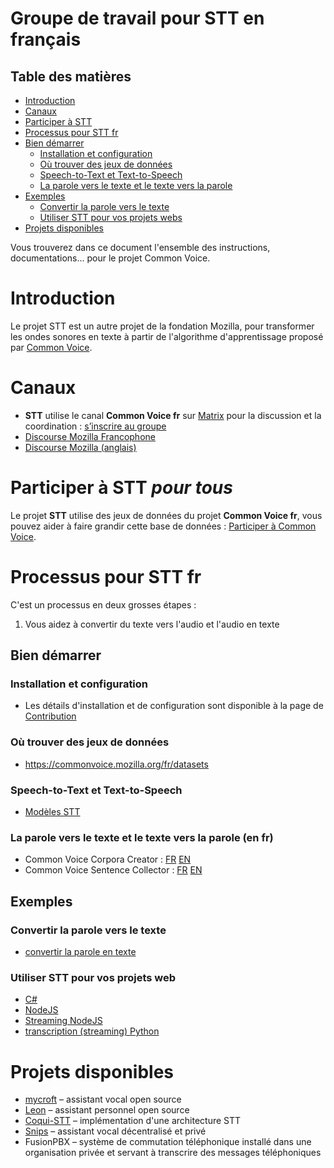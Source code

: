 # Groupe de travail pour STT en français

## Table des matières

- [Introduction](#introduction)
- [Canaux](#canaux)
- [Participer à STT](#Participer-à-STT)
- [Processus pour STT fr](#Processus-pour-STT-fr)
- [Bien démarrer](#bien-démarrer)
  - [Installation et configuration](#Installation-et-configuration)
  - [Où trouver des jeux de données](#Ou-trouver-des-jeux-de-données)
  - [Speech-to-Text et Text-to-Speech](#Speech-to-Text-et-Text-to-Speech)
  - [La parole vers le texte et le texte vers la parole](#La-parole-vers-le-texte-et-le-texte-vers-la-parole)
- [Exemples](#exemples)
  - [Convertir la parole vers le texte](#Convertir-la-parole-vers-le-texte)
  - [Utiliser STT pour vos projets webs](#Utiliser-STT-pour-vos-projets-web)
- [Projets disponibles](#projets-disponibles)


Vous trouverez dans ce document l'ensemble des instructions, documentations... pour le projet Common Voice.

# Introduction

Le projet STT est un autre projet de la fondation Mozilla, pour transformer les ondes sonores en texte à partir de l'algorithme d'apprentissage proposé par [Common Voice](https://github.com/Common-Voice/commonvoice-fr/tree/master/CommonVoice).

# Canaux

- **STT** utilise le canal **Common Voice fr** sur [Matrix](https://github.com/mozfr/besogne/wiki/Matrix) pour la discussion et la coordination : [s’inscrire au groupe](https://chat.mozilla.org/#/room/#common-voice-fr:mozilla.org) 
- [Discourse Mozilla Francophone](https://discourse.mozilla.org/c/voice/fr)
- [Discourse Mozilla (anglais)](https://discourse.mozilla.org/c/voice)

# Participer à STT _pour tous_

Le projet **STT** utilise des jeux de données du projet **Common Voice fr**, vous pouvez aider à faire grandir cette base de données : [Participer à Common Voice](https://github.com/Common-Voice/commonvoice-fr/tree/master/CommonVoice#Participer-à-Common-Voice).

# Processus pour STT fr

C'est un processus en deux grosses étapes :

1. Vous aidez à convertir du texte vers l'audio et l'audio en texte

## Bien démarrer

### Installation et configuration

- Les détails d'installation et de configuration sont disponible à la page de [Contribution](https://github.com/Common-Voice/commonvoice-fr/blob/master/STT/CONTRIBUTING.md)

### Où trouver des jeux de données

- <https://commonvoice.mozilla.org/fr/datasets>

### Speech-to-Text et Text-to-Speech

- [Modèles STT](https://github.com/mozilla/STT)

### La parole vers le texte et le texte vers la parole (en fr)

- Common Voice Corpora Creator : [FR](https://github.com/Common-Voice/commonvoice-fr/voice-corpus-tool) [EN](https://github.com/mozilla/voice-corpus-tool)
- Common Voice Sentence Collector : [FR](https://github.com/Common-Voice/commonvoice-fr/sentence-collector) [EN](https://github.com/Common-Voice/sentence-collector)

## Exemples

### Convertir la parole vers le texte

- [convertir la parole en texte](https://hacks.mozilla.org/2018/09/speech-recognition-STT/)

### Utiliser STT pour vos projets web

- [C#](https://github.com/mozilla/STT/tree/master/examples/net_framework)
- [NodeJS](https://github.com/mozilla/STT/tree/master/examples/nodejs_wav)
- [Streaming NodeJS](https://github.com/mozilla/STT/tree/master/examples/ffmpeg_vad_streaming)
- [transcription (streaming) Python](https://github.com/mozilla/STT/tree/master/examples/vad_transcriber)

# Projets disponibles

- [mycroft](https://mycroft.ai/blog/STT-update/) – assistant vocal open source
- [Leon](https://getleon.ai/) – assistant personnel open source
- [Coqui-STT](https://github.com/coqui-ai/STT) – implémentation d'une architecture STT
- [Snips](https://snips.ai/) – assistant vocal décentralisé et privé
- FusionPBX – système de commutation téléphonique installé dans une organisation privée et servant à transcrire des messages téléphoniques
